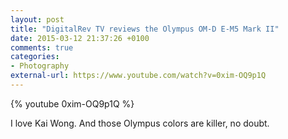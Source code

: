 ```yaml
---
layout: post
title: "DigitalRev TV reviews the Olympus OM-D E-M5 Mark II"
date: 2015-03-12 21:37:26 +0100
comments: true
categories: 
- Photography
external-url: https://www.youtube.com/watch?v=0xim-OQ9p1Q
---
```


{% youtube 0xim-OQ9p1Q %}

I love Kai Wong. And those Olympus colors are killer, no doubt.